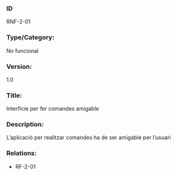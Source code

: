 ### ID
RNF-2-01
### Type/Category:
No funcional
### Version:
1.0
### Title:
Interfície per fer comandes amigable
### Description:
L’aplicació per realitzar comandes ha de ser amigable per l’usuari
### Relations:
* RF-2-01
